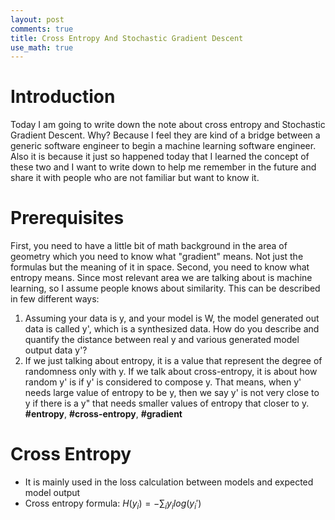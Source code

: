 ```yaml
---
layout: post
comments: true
title: Cross Entropy And Stochastic Gradient Descent
use_math: true
---
```

# Introduction
Today I am going to write down the note about cross entropy and Stochastic Gradient Descent. Why? Because I feel they are kind of a bridge between a generic software engineer to begin a machine learning software engineer. Also it is because it just so happened today that I learned the concept of these two and I want to write down to help me remember in the future and share it with people who are not familiar but want to know it.

# Prerequisites
First, you need to have a little bit of math background in the area of geometry which you need to know what "gradient" means. Not just the formulas but the meaning of it in space. Second, you need to know what entropy means. Since most relevant area we are talking about is machine learning, so I assume people knows about similarity. This can be described in few different ways:
1. Assuming your data is y, and your model is W, the model generated out data is called y', which is a synthesized data. How do you describe and quantify the distance between real y and various generated model output data y'?
2. If we just talking about entropy, it is a value that represent the degree of randomness only with y. If we talk about cross-entropy, it is about how random y' is if y' is considered to compose y. That means, when y' needs large value of entropy to be y, then we say y' is not very close to y if there is a y" that needs smaller values of entropy that closer to y.
__#entropy__, __#cross-entropy__, __#gradient__

# Cross Entropy
* It is mainly used in the loss calculation between models and expected model output
* Cross entropy formula:
$H(y_i)= -\sum_i y_ilog(y_i')$
